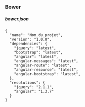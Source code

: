 ### Bower

##### bower.json

    {
      "name": "Nom_du_projet",
      "version": "1.0.0",
      "dependencies": {
        "jquery": "latest",
        "bootstrap": "latest",
        "angular": "latest",
        "angular-messages": "latest",
        "angular-route": "latest",
        "angular-resource": "latest",
        "angular-bootstrap": "latest",
      },
      "resolutions": {
        "jquery": "2.1.1",
        "angular": "1.3.7"
      }
    }
